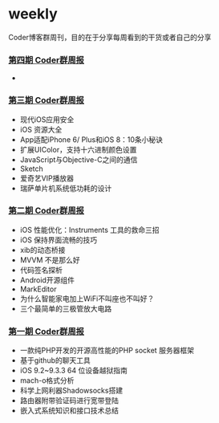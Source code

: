 # weekly
Coder博客群周刊，目的在于分享每周看到的干货或者自己的分享

### [第四期 Coder群周报](https://github.com/AloneMonkey/weekly/blob/master/%E7%AC%AC%E5%9B%9B%E6%9C%9F/%E7%AC%AC%E5%9B%9B%E6%9C%9FCoder%E7%BE%A4%E5%91%A8%E6%8A%A5.md)

*

### [第三期 Coder群周报](https://github.com/AloneMonkey/weekly/blob/master/%E7%AC%AC%E4%B8%89%E6%9C%9F/%E7%AC%AC%E4%B8%89%E6%9C%9FCoder%E7%BE%A4%E5%91%A8%E6%8A%A5.md)

* 现代iOS应用安全
* iOS 资源大全
* App适配iPhone 6/ Plus和iOS 8：10条小秘诀
* 扩展UIColor，支持十六进制颜色设置
* JavaScript与Objective-C之间的通信
* Sketch
* 爱奇艺VIP播放器
* 瑞萨单片机系统低功耗的设计

### [第二期 Coder群周报](https://github.com/AloneMonkey/weekly/blob/master/%E7%AC%AC%E4%BA%8C%E6%9C%9F/%E7%AC%AC%E4%BA%8C%E6%9C%9FCoder%E7%BE%A4%E5%91%A8%E6%8A%A5.md)

* iOS 性能优化：Instruments 工具的救命三招
* iOS 保持界面流畅的技巧
* xib的动态桥接
* MVVM 不是那么好
* 代码签名探析
* Android开源组件
* MarkEditor
* 为什么智能家电加上WiFi不叫座也不叫好？
* 三个最简单的三极管放大电路

### [第一期 Coder群周报](https://github.com/AloneMonkey/weekly/blob/master/%E7%AC%AC%E4%B8%80%E6%9C%9F/%E7%AC%AC%E4%B8%80%E6%9C%9FCoder%E7%BE%A4%E5%91%A8%E6%8A%A5.md)

* 一款纯PHP开发的开源高性能的PHP socket 服务器框架
* 基于github的聊天工具
* iOS 9.2~9.3.3 64 位设备越狱指南
* mach-o格式分析
* 科学上网利器Shadowsocks搭建
* 路由器附带验证码进行宽带登陆
* 嵌入式系统知识和接口技术总结
